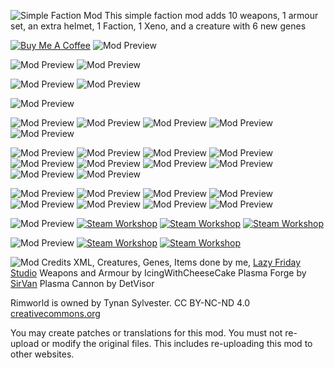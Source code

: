 ![Simple Faction Mod](https://i.imgur.com/PYPncT6.png)
This simple faction mod adds 10 weapons, 1 armour set, an extra helmet, 1 Faction, 1 Xeno, and a creature with 6 new genes

[![Buy Me A Coffee](https://i.imgur.com/6UlYsZA.png)](https://www.buymeacoffee.com/LFStudio)
![Mod Preview](https://i.imgur.com/IwC9ybE.png)

![Mod Preview](https://i.imgur.com/PJg8xxI.png)
![Mod Preview](https://i.imgur.com/B4OItLx.png)

![Mod Preview](https://i.imgur.com/grXNkWo.png)
![Mod Preview](https://i.imgur.com/AZJ6vSW.png)

![Mod Preview](https://i.imgur.com/B3UJUA2.png)

![Mod Preview](https://i.imgur.com/8Y2oxYe.png)
![Mod Preview](https://i.imgur.com/oHETShF.png)
![Mod Preview](https://i.imgur.com/FBuv80o.png)
![Mod Preview](https://i.imgur.com/aKaV47v.png)
![Mod Preview](https://i.imgur.com/Q9ufpo5.png)

![Mod Preview](https://i.imgur.com/RfEPjju.png)
![Mod Preview](https://i.imgur.com/javdDjL.png)
![Mod Preview](https://i.imgur.com/d3U4nkU.png)
![Mod Preview](https://i.imgur.com/u4iML10.png)
![Mod Preview](https://i.imgur.com/kLQM5ni.png)
![Mod Preview](https://i.imgur.com/xbqrd4a.png)
![Mod Preview](https://i.imgur.com/O11GfOx.png)
![Mod Preview](https://i.imgur.com/mH7cB1x.png)
![Mod Preview](https://i.imgur.com/ww5Az0n.png)
![Mod Preview](https://i.imgur.com/dGHn10f.png)

![Mod Preview](https://i.imgur.com/v3xRu2O.png)
![Mod Preview](https://i.imgur.com/1GyNGTu.png)
![Mod Preview](https://i.imgur.com/NJEfsY2.png)
![Mod Preview](https://i.imgur.com/hQnyByj.png)
![Mod Preview](https://i.imgur.com/160gZ2C.png)
![Mod Preview](https://i.imgur.com/QcSzOeE.png)
![Mod Preview](https://i.imgur.com/vi7RwPe.png)
![Mod Preview](https://i.imgur.com/AOncUDk.png)

![Mod Preview](https://i.imgur.com/16DBOPd.png)
[![Steam Workshop](https://i.imgur.com/R0GDtYA.png)](https://steamcommunity.com/sharedfiles/filedetails/?id=2890901044)
[![Steam Workshop](https://i.imgur.com/H74d5Rr.png)](https://steamcommunity.com/sharedfiles/filedetails/?id=2917732219)
[![Steam Workshop](https://i.imgur.com/rkbK7OG.png)](https://steamcommunity.com/sharedfiles/filedetails/?id=2023507013)

![Mod Preview](https://i.imgur.com/j2Qa3am.png)
[![Steam Workshop](https://i.imgur.com/7UVyj7k.png)](https://steamcommunity.com/sharedfiles/filedetails/?id=2912569371)
[![Steam Workshop](https://i.imgur.com/jw2U709.png)](https://steamcommunity.com/sharedfiles/filedetails/?id=2922457045)

![Mod Credits](https://i.imgur.com/Wtg1ZwF.png)
XML, Creatures, Genes, Items done by me, [Lazy Friday Studio](https://www.lazyfridaystudio.com)
Weapons and Armour by IcingWithCheeseCake
Plasma Forge by [SirVan](https://steamcommunity.com/id/UnVan/myworkshopfiles/)
Plasma Cannon by DetVisor

Rimworld is owned by Tynan Sylvester.
CC BY-NC-ND 4.0 [creativecommons.org](https://creativecommons.org)

You may create patches or translations for this mod. You must not re-upload or modify the original files. This includes re-uploading this mod to other websites.